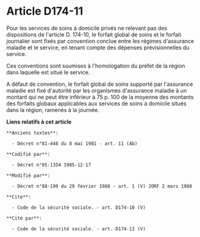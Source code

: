 # Article D174-11

Pour les services de soins à domicile privés ne relevant pas des dispositions de l'article D. 174-10, le forfait global de
soins et le forfait journalier sont fixés par convention conclue entre les régimes d'assurance maladie et le service, en
tenant compte des dépenses prévisionnelles du service. 

Ces conventions sont soumises à l'homologation du préfet de la région dans laquelle est situé le service. 

A défaut de convention, le forfait global de soins supporté par l'assurance maladie est fixé d'autorité par les organismes
d'assurance maladie à un montant qui ne peut être inférieur à 75 p. 100 de la moyenne des montants des forfaits globaux
applicables aux services de soins à domicile situés dans la région, ramenés à la journée.

**Liens relatifs à cet article**

	**Anciens textes**:

	  - Décret n°81-448 du 8 mai 1981 - art. 11 (Ab)

	**Codifié par**:

	  - Décret n°85-1354 1985-12-17

	**Modifié par**:

	  - Décret n°88-199 du 29 février 1988 - art. 1 (V) JORF 2 mars 1988

	**Cite**:

	  - Code de la sécurité sociale. - art. D174-10 (V)

	**Cité par**:

	  - Code de la sécurité sociale. - art. D174-13 (V)
